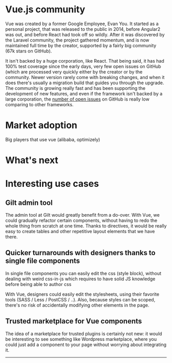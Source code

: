 # Vue.js community

Vue was created by a former Google Employee, Evan You. It started as a personal project, that was released to the public in 2014, before Angular2 was out, and before React had took off so wildly. 
After it was discovered by the Laravel community, the project gathered momentum, and is now maintained full time by the creator, supported by a fairly big community (67k stars on GitHub).

It isn't backed by a huge corporation, like React. That being said, it has had 100% test coverage since the early days, very few open issues on GitHub (which are processed very quickly either by the creator or by the community. 
Newer version rarely come with breaking changes, and when it does there's usually a migration build that guides you through the upgrade. 
The community is growing really fast and has been supporting the development of new features, and even if the framework isn't backed by a large corporation, the [number of open issues][issues] on GitHub is really low comparing to other frameworks. 

# Market adoption
Big players that use vue (alibaba, optimizely)

# What's next

# Interesting use cases 
## Gilt admin tool
The admin tool at Gilt would greatly benefit from a do-over. With Vue, we could gradually refactor certain components, without having to redo the whole thing from scratch at one time.
Thanks to directives, it would be really easy to create tables and other repetitive layout elements that we have there. 

## Quicker turnarounds with designers thanks to single file components
In single file components you can easily edit the css (style block), without dealing with weird css-in-js which requires to have solid JS knowledge before being able to author css

With Vue, designers could easily edit the stylesheets, using their favorite tools (SASS / Less / PostCSS / ..). 
Also, because styles can be scoped, there's no risk of accidentally modifying other elements in the page.

## Trusted marketplace for Vue components

The idea of a marketplace for trusted plugins is certainly not new: it would be interesting to see something like Wordpress marketplace, where you could just add a component to your page without worrying about integrating it.

---

[issues]: https://github.com/vuejs/vue/issues
[stability]: http://blog.evanyou.me/2015/10/25/vuejs-re-introduction/#Stability